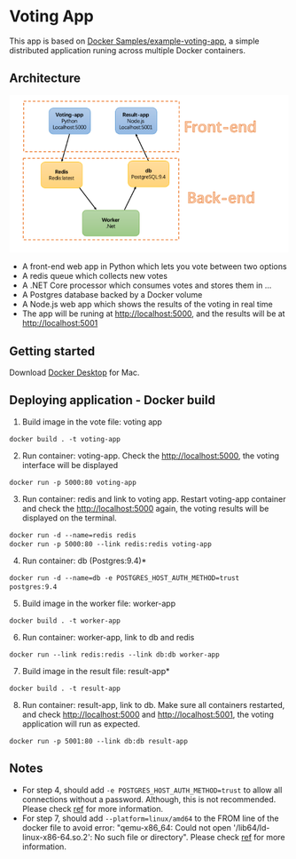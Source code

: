# Voting App
This app is based on [Docker Samples/example-voting-app](https://github.com/dockersamples/example-voting-app), a simple distributed application runing across multiple Docker containers.
## Architecture
![Figure: Architecture](/architecture.png)
- A front-end web app in Python which lets you vote between two options
- A redis queue which collects new votes
- A .NET Core processor which consumes votes and stores them in ...
- A Postgres database backed by a Docker volume
- A Node.js web app which shows the results of the voting in real time
- The app will be runing at [http://localhost:5000](http://localhost:5000), and the results will be at [http://localhost:5001](http://localhost:5001)
## Getting started
Download [Docker Desktop](https://www.docker.com/products/docker-desktop/) for Mac. 
## Deploying application - Docker build
1. Build image in the vote file: voting app
```
docker build . -t voting-app
```
2. Run container: voting-app. Check the [http://localhost:5000](http://localhost:5000), the voting interface will be displayed  
```
docker run -p 5000:80 voting-app
```
3. Run container: redis and link to voting app. Restart voting-app container and check the [http://localhost:5000](http://localhost:5000) again, the voting results will be displayed on the terminal.
```
docker run -d --name=redis redis
docker run -p 5000:80 --link redis:redis voting-app
```
4. Run container: db (Postgres:9.4)*
```
docker run -d --name=db -e POSTGRES_HOST_AUTH_METHOD=trust postgres:9.4
```
5. Build image in the worker file: worker-app
```
docker build . -t worker-app
```
6. Run container: worker-app, link to db and redis
```
docker run --link redis:redis --link db:db worker-app
```
7. Build image in the result file: result-app*
```
docker build . -t result-app
```
8. Run container: result-app, link to db. Make sure all containers restarted, and check [http://localhost:5000](http://localhost:5000) and [http://localhost:5001](http://localhost:5001), the voting application will run as expected. 
```
docker run -p 5001:80 --link db:db result-app
```
## Notes
- For step 4, should add `-e POSTGRES_HOST_AUTH_METHOD=trust` to allow all connections without a password. Although, this is not recommended. Please check [ref](https://stackoverflow.com/questions/63262613/docker-postgres-database-is-uninitialized-and-superuser-password-is-not-specif) for more information.
- For step 7, should add `--platform=linux/amd64` to the FROM line of the docker file to avoid error: "qemu-x86_64: Could not open '/lib64/ld-linux-x86-64.so.2': No such file or directory". Please check [ref](https://stackoverflow.com/questions/71040681/qemu-x86-64-could-not-open-lib64-ld-linux-x86-64-so-2-no-such-file-or-direc) for more information.